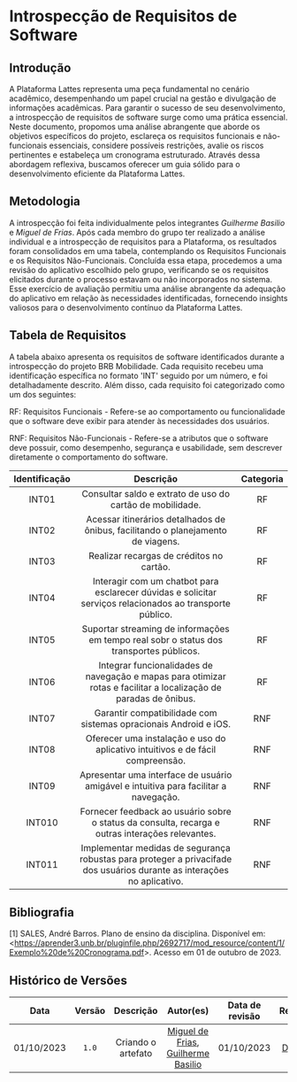# Introspecção de Requisitos de Software

## Introdução

A Plataforma Lattes representa uma peça fundamental no cenário acadêmico, desempenhando um papel crucial na gestão e divulgação de informações acadêmicas. Para garantir o sucesso de seu desenvolvimento, a introspecção de requisitos de software surge como uma prática essencial. Neste documento, propomos uma análise abrangente que aborde os objetivos específicos do projeto, esclareça os requisitos funcionais e não-funcionais essenciais, considere possíveis restrições, avalie os riscos pertinentes e estabeleça um cronograma estruturado. Através dessa abordagem reflexiva, buscamos oferecer um guia sólido para o desenvolvimento eficiente da Plataforma Lattes.

## Metodologia

A introspecção foi feita individualmente pelos integrantes *Guilherme Basilio* e *Miguel de Frias*. Após cada membro do grupo ter realizado a análise individual e a introspecção de requisitos para a Plataforma, os resultados foram consolidados em uma tabela, contemplando os Requisitos Funcionais e os Requisitos Não-Funcionais. Concluída essa etapa, procedemos a uma revisão do aplicativo escolhido pelo grupo, verificando se os requisitos elicitados durante o processo estavam ou não incorporados no sistema. Esse exercício de avaliação permitiu uma análise abrangente da adequação do aplicativo em relação às necessidades identificadas, fornecendo insights valiosos para o desenvolvimento contínuo da Plataforma Lattes.

## Tabela de Requisitos

A tabela abaixo apresenta os requisitos de software identificados durante a introspecção do projeto BRB Mobilidade. Cada requisito recebeu uma identificação específica no formato 'INT' seguido por um número, e foi detalhadamente descrito. Além disso, cada requisito foi categorizado como um dos seguintes:

RF: Requisitos Funcionais - Refere-se ao comportamento ou funcionalidade que o software deve exibir para atender às necessidades dos usuários.

RNF: Requisitos Não-Funcionais - Refere-se a atributos que o software deve possuir, como desempenho, segurança e usabilidade, sem descrever diretamente o comportamento do software.

| Identificação | Descrição | Categoria |
| :-: | :-: | :-: | 
| INT01 | Consultar saldo e extrato de uso do cartão de mobilidade. | RF | 
| INT02 | Acessar itinerários detalhados de ônibus, facilitando o planejamento de viagens. | RF | 
| INT03 | Realizar recargas de créditos no cartão. | RF | 
| INT04 | Interagir com um chatbot para esclarecer dúvidas e solicitar serviços relacionados ao transporte público. | RF | 
| INT05 | Suportar streaming de informações em tempo real sobr o status dos transportes públicos. | RF | 
| INT06 | Integrar funcionalidades de navegação e mapas para otimizar rotas e facilitar a localização de paradas de ônibus. | RF | 
| INT07 | Garantir compatibilidade com sistemas opracionais Android e iOS. | RNF |
| INT08 | Oferecer uma instalação e uso do aplicativo intuitivos e de fácil compreensão. | RNF |
| INT09 | Apresentar uma interface de usuário amigável e intuitiva para facilitar a navegação. | RNF |
| INT010 | Fornecer feedback ao usuário sobre o status da consulta, recarga e outras interações relevantes. | RNF |
| INT011 | Implementar medidas de segurança robustas para proteger a privacifade dos usuários durante as interações no aplicativo. | RNF |

## Bibliografia

[1] SALES, André Barros. Plano de ensino da disciplina. Disponível em: <<https://aprender3.unb.br/pluginfile.php/2692717/mod_resource/content/1/Exemplo%20de%20Cronograma.pdf>>. Acesso em 01 de outubro de 2023.


## Histórico de Versões
| Data | Versão | Descrição | Autor(es) | Data de revisão | Revisor(es) |
| :-: | :-: | :-: | :-: | :-: | :-: |
| 01/10/2023 | `1.0` | Criando o artefato | [Miguel de Frias](https://github.com/migueldefrias), [Guilherme Basilio](https://github.com/GuilhermeBES) | 01/10/2023 | [Doan Filho](https://github.com/FilhoDoan) |

